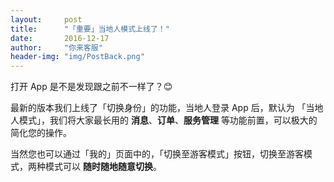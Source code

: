 ```yaml
---
layout:     post
title:      "「重要」当地人模式上线了！"
date:       2016-12-17
author:     "你来客服"
header-img: "img/PostBack.png"
---
```


打开 App 是不是发现跟之前不一样了？😊

最新的版本我们上线了「切换身份」的功能，当地人登录 App 后，默认为 「当地人模式」，我们将大家最长用的 **消息**、**订单**、**服务管理** 等功能前置，可以极大的简化您的操作。

当然您也可以通过「我的」页面中的，「切换至游客模式」按钮，切换至游客模式，两种模式可以 **随时随地随意切换**。